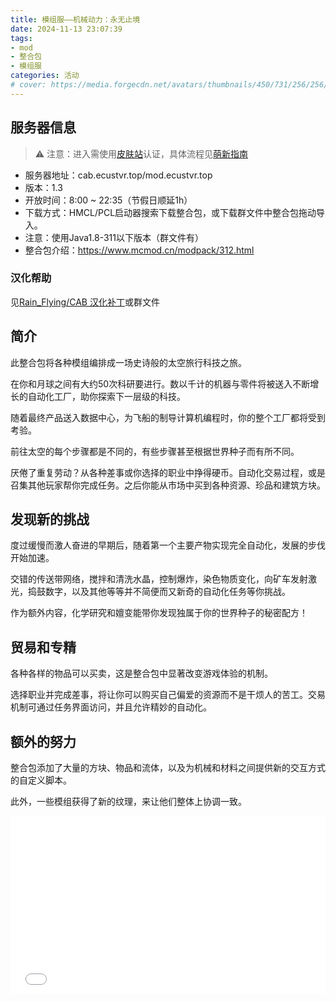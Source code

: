 ```yaml
---
title: 模组服——机械动力：永无止境
date: 2024-11-13 23:07:39
tags: 
- mod
- 整合包
- 模组服
categories: 活动
# cover: https://media.forgecdn.net/avatars/thumbnails/450/731/256/256/637712078711696255.png
---
```

## 服务器信息
> ⚠️ 注意：进入需使用[皮肤站](https://mcskin.ecustvr.top/)认证，具体流程见[萌新指南](/tutorial/)
- 服务器地址：cab.ecustvr.top/mod.ecustvr.top
- 版本：1.3
- 开放时间：8:00 ~ 22:35（节假日顺延1h）
- 下载方式：HMCL/PCL启动器搜索下载整合包，或下载群文件中整合包拖动导入。
- 注意：使用Java1.8-311以下版本（群文件有）
- 整合包介绍：https://www.mcmod.cn/modpack/312.html

### 汉化帮助
见[Rain_Flying/CAB 汉化补丁](https://gitee.com/Rain-Flying/cab-chinese-patch)或群文件

## 简介
此整合包将各种模组编排成一场史诗般的太空旅行科技之旅。

在你和月球之间有大约50次科研要进行。数以千计的机器与零件将被送入不断增长的自动化工厂，助你探索下一层级的科技。

随着最终产品送入数据中心，为飞船的制导计算机编程时，你的整个工厂都将受到考验。

前往太空的每个步骤都是不同的，有些步骤甚至根据世界种子而有所不同。

厌倦了重复劳动？从各种差事或你选择的职业中挣得硬币。自动化交易过程，或是召集其他玩家帮你完成任务。之后你能从市场中买到各种资源、珍品和建筑方块。

## 发现新的挑战
度过缓慢而激人奋进的早期后，随着第一个主要产物实现完全自动化，发展的步伐开始加速。

交错的传送带网络，搅拌和清洗水晶，控制爆炸，染色物质变化，向矿车发射激光，捣鼓数字，以及其他等等并不简便而又新奇的自动化任务等你挑战。

作为额外内容，化学研究和嬗变能带你发现独属于你的世界种子的秘密配方！

## 贸易和专精
各种各样的物品可以买卖，这是整合包中显著改变游戏体验的机制。

选择职业并完成差事，将让你可以购买自己偏爱的资源而不是干烦人的苦工。交易机制可通过任务界面访问，并且允许精妙的自动化。

## 额外的努力
整合包添加了大量的方块、物品和流体，以及为机械和材料之间提供新的交互方式的自定义脚本。

此外，一些模组获得了新的纹理，来让他们整体上协调一致。

<style>
    .responsive-iframe {
        width: 100%;
        height: auto;
        aspect-ratio: 16 / 9; /* 保持16:9的比例 */
        border: 0;
    }
</style>

<iframe class="responsive-iframe" src="//player.bilibili.com/player.html?isOutside=true&aid=633892555&bvid=BV1zb4y1b7Np&cid=434239165&p=1" allowfullscreen="true"></iframe>


